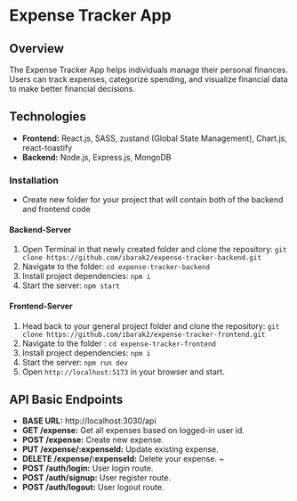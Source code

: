 # Expense Tracker App

## Overview

The Expense Tracker App helps individuals manage their personal finances. Users can track expenses, categorize spending, and visualize financial data to make better financial decisions.

## Technologies

-   **Frontend:** React.js, SASS, zustand (Global State Management), Chart.js, react-toastify
-   **Backend:** Node.js, Express.js, MongoDB

### Installation

- Create new folder for your project that will contain both of the backend and frontend code

#### Backend-Server

1. Open Terminal in that newly created folder and clone the repository: `git clone https://github.com/ibarak2/expense-tracker-backend.git`
2. Navigate to the folder: `cd expense-tracker-backend`
3. Install project dependencies: `npm i`
4. Start the server: `npm start`

#### Frontend-Server

1. Head back to your general project folder and clone the repository: `git clone https://github.com/ibarak2/expense-tracker-frontend.git`
2. Navigate to the folder : `cd expense-tracker-frontend`
3. Install project dependencies: `npm i`
4. Start the server: `npm run dev`
5. Open `http://localhost:5173` in your browser and start.

## API Basic Endpoints

-   **BASE URL:** http://localhost:3030/api
-   **GET /expense:** Get all expenses based on logged-in user id.
-   **POST /expense:** Create new expense.
-   **PUT /expense/:expenseId:** Update existing expense.
-   **DELETE /expense/:expenseId:** Delete your expense.
~
-   **POST /auth/login:** User login route.
-   **POST /auth/signup:** User register route.
-   **POST /auth/logout:** User logout route.
